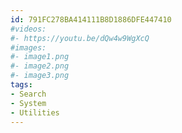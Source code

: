 ```yaml
---
id: 791FC278BA414111B8D1886DFE447410
#videos:
#- https://youtu.be/dQw4w9WgXcQ
#images:
#- image1.png
#- image2.png
#- image3.png
tags:
- Search
- System
- Utilities
---
```


